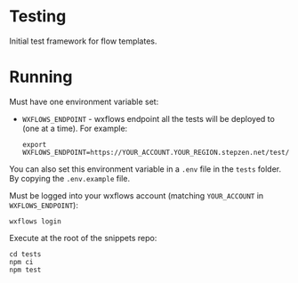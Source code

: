 # Testing

Initial test framework for flow templates.

# Running

Must have one environment variable set:

 * `WXFLOWS_ENDPOINT` - wxflows endpoint all the tests will be deployed to (one at a time). For example:
   ```
   export WXFLOWS_ENDPOINT=https://YOUR_ACCOUNT.YOUR_REGION.stepzen.net/test/snippets/graphql
   ```

You can also set this environment variable in a `.env` file in the `tests` folder. By copying the `.env.example` file.

Must be logged into your wxflows account (matching `YOUR_ACCOUNT` in `WXFLOWS_ENDPOINT`):

```
wxflows login
```

Execute at the root of the snippets repo:

```
cd tests
npm ci
npm test
```

